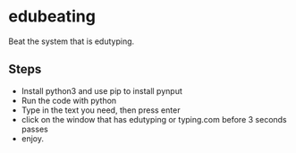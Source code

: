 # edubeating
Beat the system that is edutyping.
## Steps
- Install python3 and use pip to install pynput
- Run the code with python
- Type in the text you need, then press enter
- click on the window that has edutyping or typing.com before 3 seconds passes
- enjoy.
